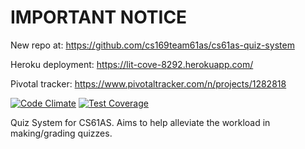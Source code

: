 IMPORTANT NOTICE
================

New repo at\:        https://github.com/cs169team61as/cs61as-quiz-system

Heroku deployment\:  https://lit-cove-8292.herokuapp.com/

Pivotal tracker\:    https://www.pivotaltracker.com/n/projects/1282818

[![Code Climate](https://codeclimate.com/github/Mduchamp/cs61as-quiz-system/badges/gpa.svg)](https://codeclimate.com/github/Mduchamp/cs61as-quiz-system)
[![Test Coverage](https://codeclimate.com/github/Mduchamp/cs61as-quiz-system/badges/coverage.svg)](https://codeclimate.com/github/Mduchamp/cs61as-quiz-system)

Quiz System for CS61AS. Aims to help alleviate the workload in making/grading
quizzes.
